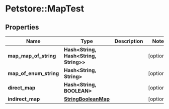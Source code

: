 # Petstore::MapTest

## Properties
Name | Type | Description | Notes
------------ | ------------- | ------------- | -------------
**map_map_of_string** | **Hash&lt;String, Hash&lt;String, String&gt;&gt;** |  | [optional] 
**map_of_enum_string** | **Hash&lt;String, String&gt;** |  | [optional] 
**direct_map** | **Hash&lt;String, BOOLEAN&gt;** |  | [optional] 
**indirect_map** | [**StringBooleanMap**](StringBooleanMap.md) |  | [optional] 


